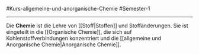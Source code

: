 #Kurs-allgemeine-und-anorganische-Chemie  #Semester-1

---

Die **Chemie** ist die Lehre von [[Stoff|Stoffen]] und Stoffänderungen. Sie ist eingeteilt in die [[Organische Chemie]], die sich auf Kohlenstoffverbindungen konzentriert und die [[allgemeine und Anorganische Chemie|Anorganische Chemie]]. 